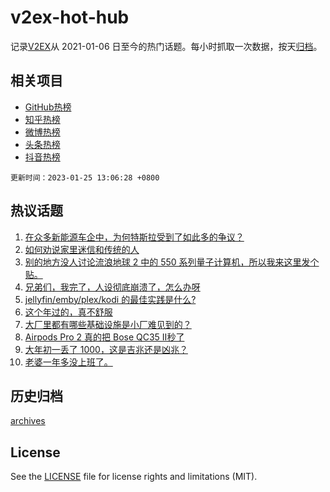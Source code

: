 # v2ex-hot-hub

 记录[V2EX](https://www.v2ex.com/)从 2021-01-06 日至今的热门话题。每小时抓取一次数据，按天[归档](archives)。
 
 ## 相关项目

- [GitHub热榜](https://github.com/snaildev/github-hot-hub)
- [知乎热榜](https://github.com/snaildev/zhihu-hot-hub)
- [微博热榜](https://github.com/snaildev/weibo-hot-hub)
- [头条热榜](https://github.com/snaildev/toutiao-hot-hub)
- [抖音热榜](https://github.com/snaildev/douyin-hot-hub)


 `更新时间：2023-01-25 13:06:28 +0800`

## 热议话题

1. [在众多新能源车企中，为何特斯拉受到了如此多的争议？](https://www.v2ex.com/t/910443)
1. [如何劝说家里迷信和传统的人](https://www.v2ex.com/t/910469)
1. [别的地方没人讨论流浪地球 2 中的 550 系列量子计算机，所以我来这里发个贴。](https://www.v2ex.com/t/910450)
1. [兄弟们，我完了，人设彻底崩溃了，怎么办呀](https://www.v2ex.com/t/910527)
1. [jellyfin/emby/plex/kodi 的最佳实践是什么?](https://www.v2ex.com/t/910440)
1. [这个年过的，真不舒服](https://www.v2ex.com/t/910529)
1. [大厂里都有哪些基础设施是小厂难见到的？](https://www.v2ex.com/t/910430)
1. [Airpods Pro 2 真的把 Bose QC35 Ⅱ秒了](https://www.v2ex.com/t/910502)
1. [大年初一丢了 1000，这是吉兆还是凶兆？](https://www.v2ex.com/t/910487)
1. [老婆一年多没上班了。](https://www.v2ex.com/t/910475)

## 历史归档

[archives](archives)

## License

See the [LICENSE](LICENSE) file for license rights and limitations (MIT).
